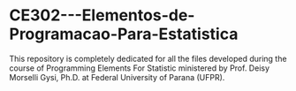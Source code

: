 # CE302---Elementos-de-Programacao-Para-Estatistica
This repository is completely dedicated for all the files developed during the course of Programming Elements For Statistic ministered by Prof. Deisy Morselli Gysi, Ph.D. at Federal University of Parana (UFPR).
